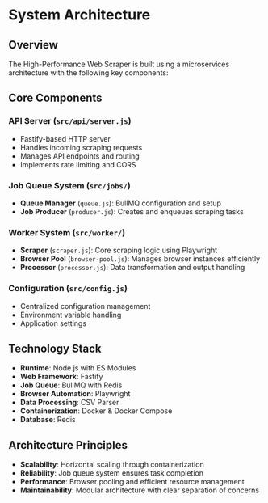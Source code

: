 # System Architecture

## Overview

The High-Performance Web Scraper is built using a microservices architecture with the following key components:

## Core Components

### API Server (`src/api/server.js`)
- Fastify-based HTTP server
- Handles incoming scraping requests
- Manages API endpoints and routing
- Implements rate limiting and CORS

### Job Queue System (`src/jobs/`)
- **Queue Manager** (`queue.js`): BullMQ configuration and setup
- **Job Producer** (`producer.js`): Creates and enqueues scraping tasks

### Worker System (`src/worker/`)
- **Scraper** (`scraper.js`): Core scraping logic using Playwright
- **Browser Pool** (`browser-pool.js`): Manages browser instances efficiently
- **Processor** (`processor.js`): Data transformation and output handling

### Configuration (`src/config.js`)
- Centralized configuration management
- Environment variable handling
- Application settings

## Technology Stack

- **Runtime**: Node.js with ES Modules
- **Web Framework**: Fastify
- **Job Queue**: BullMQ with Redis
- **Browser Automation**: Playwright
- **Data Processing**: CSV Parser
- **Containerization**: Docker & Docker Compose
- **Database**: Redis

## Architecture Principles

- **Scalability**: Horizontal scaling through containerization
- **Reliability**: Job queue system ensures task completion
- **Performance**: Browser pooling and efficient resource management
- **Maintainability**: Modular architecture with clear separation of concerns